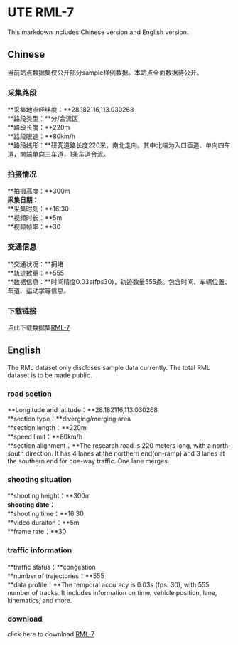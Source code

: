 # UTE RML-7
This markdown includes Chinese version and English version.

## Chinese
当前站点数据集仅公开部分sample样例数据。本站点全面数据待公开。

### 采集路段
**采集地点经纬度：**28.182116,113.030268<br>
**路段类型：**分/合流区<br>
**路段长度：**220m<br>
**路段限速：**80km/h<br>
**路段线形：**研究道路长度220米，南北走向。其中北端为入口匝道、单向四车道，南端单向三车道，1条车道合流。

### 拍摄情况
**拍摄高度：**300m<br>
**采集日期：**<br>
**采集时刻：**16:30<br>
**视频时长：**5m<br>
**视频帧率：**30<br>

### 交通信息
**交通状况：**拥堵<br>
**轨迹数量：**555<br>
**数据信息：**时间精度0.03s(fps30)，轨迹数量555条。包含时间、车辆位置、车道、运动学等信息。<br>

### 下载链接
点此下载数据集[RML-7](https://pan.baidu.com/s/1h2YC-zmO3bCmHQ2rDki2cA?pwd=hweu)


## English
The RML dataset only discloses sample data currently. The total RML dataset is to be made public.

### road section
**Longitude and latitude：**28.182116,113.030268<br>
**section type：**diverging/merging area<br>
**section length：**220m<br>
**speed limit：**80km/h<br>
**section alignment：**The research road is 220 meters long, with a north-south direction. It has 4 lanes at the northern end(on-ramp) and 3 lanes at the southern end for one-way traffic. One lane  merges.

### shooting situation
**shooting height：**300m<br>
**shooting date：**<br>
**shooting time：**16:30<br>
**video duraiton：**5m<br>
**frame rate：**30<br>

### traffic information
**traffic status：**congestion<br>
**number of trajectories：**555<br>
**data profile：**The temporal accuracy is 0.03s (fps: 30), with 555 number of tracks. It includes information on time, vehicle position, lane, kinematics, and more.<br>

### download
click here to download [RML-7](https://drive.google.com/drive/folders/1-HkzBpgdx3SMWkzwBUZ4SlBNNq7ekPdl?usp=sharing)


